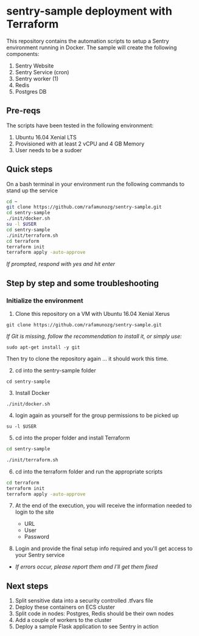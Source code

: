 # sentry-sample deployment with Terraform
This repository contains the automation scripts to setup a Sentry environment running in Docker.
The sample will create the following components:
1. Sentry Website
1. Sentry Service (cron)
1. Sentry worker (1)
1. Redis
1. Postgres DB

## Pre-reqs
The scripts have been tested in the following environment:
1. Ubuntu 16.04 Xenial LTS
1. Provisioned with at least 2 vCPU and 4 GB Memory
1. User needs to be a sudoer

## Quick steps
On a bash terminal in your environment run the following commands to stand up the service

```bash
cd ~
git clone https://github.com/rafamunozg/sentry-sample.git
cd sentry-sample
./init/docker.sh
su -l $USER
cd sentry-sample
./init/terraform.sh
cd terraform
terraform init
terraform apply -auto-approve
```
*If prompted, respond with yes and hit enter*

## Step by step and some troubleshooting

### Initialize the environment

1. Clone this repository on a VM with Ubuntu 16.04 Xenial Xerus
  
`git clone https://github.com/rafamunozg/sentry-sample.git`
 
_If Git is missing, follow the recommendation to install it, or simply use:_
  
`sudo apt-get install -y git `
  
Then try to clone the repository again ... it should work this time.
  
2. cd into the sentry-sample folder

`cd sentry-sample`

3. Install Docker

`./init/docker.sh`

4. login again as yourself for the group permissions to be picked up

`su -l $USER`

5. cd into the proper folder and install Terraform

```bash
cd sentry-sample

./init/terraform.sh
```

6. cd into the terraform folder and run the appropriate scripts

```bash
cd terraform
terraform init
terraform apply -auto-approve
```

7. At the end of the execution, you will receive the information needed to login to the site
    * URL 
    * User
    * Password 

8. Login and provide the final setup info required and you'll get access to your Sentry service

* _If errors occur, please report them and I'll get them fixed_

## Next steps
1. Split sensitive data into a security controlled .tfvars file
1. Deploy these containers on ECS cluster
1. Split code in nodes: Postgres, Redis should be their own nodes
1. Add a couple of workers to the cluster
1. Deploy a sample Flask application to see Sentry in action
